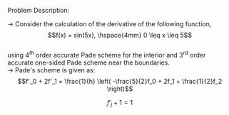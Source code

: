 Problem Description:  

-> Consider the calculation of the derivative of the following function,  
$$f(x) = sin(5x), \hspace{4mm} 0 \leq x \leq 5$$  
using $4^{th}$ order accurate Pade scheme for the interior and $3^{rd}$ order accurate one-sided Pade scheme near the boundaries.  
-> Pade's scheme is given as:  
$$f'_0 + 2f'_1 = \frac{1}{h} \left( -\frac{5}{2}f_0 + 2f_1 + \frac{1}{2}f_2 \right)$$  

$$f'_j+1 = 1$$
